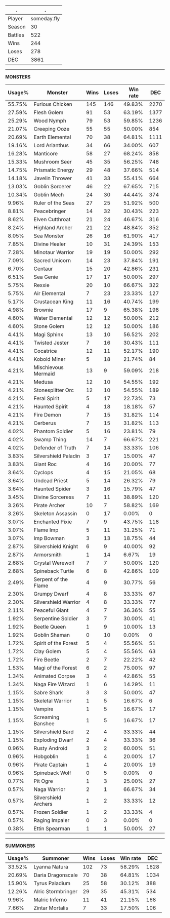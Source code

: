 .|.
|-|-
Player|someday.fly
Season|30
Battles|522
Wins|244
Loses|278
DEC|3861

---
**MONSTERS**

Usage%|Monster|Wins|Loses|Win rate|DEC|
-|-|-|-|-|-|
55.75%|Furious Chicken|145|146|49.83%|2270|
27.59%|Flesh Golem|91|53|63.19%|1377|
25.29%|Wood Nymph|79|53|59.85%|1236|
21.07%|Creeping Ooze|55|55|50.00%|854|
20.69%|Earth Elemental|70|38|64.81%|1111|
19.16%|Lord Arianthus|34|66|34.00%|607|
16.28%|Manticore|58|27|68.24%|858|
15.33%|Mushroom Seer|45|35|56.25%|748|
14.75%|Prismatic Energy|29|48|37.66%|514|
14.18%|Javelin Thrower|41|33|55.41%|664|
13.03%|Goblin Sorcerer|46|22|67.65%|715|
10.34%|Goblin Mech|24|30|44.44%|374|
9.96%|Ruler of the Seas|27|25|51.92%|500|
8.81%|Peacebringer|14|32|30.43%|223|
8.62%|Elven Cutthroat|21|24|46.67%|316|
8.24%|Highland Archer|21|22|48.84%|352|
8.05%|Sea Monster|26|16|61.90%|417|
7.85%|Divine Healer|10|31|24.39%|153|
7.28%|Minotaur Warrior|19|19|50.00%|292|
7.09%|Sacred Unicorn|14|23|37.84%|191|
6.70%|Centaur|15|20|42.86%|231|
6.51%|Sea Genie|17|17|50.00%|297|
5.75%|Rexxie|20|10|66.67%|322|
5.75%|Air Elemental|7|23|23.33%|127|
5.17%|Crustacean King|11|16|40.74%|199|
4.98%|Brownie|17|9|65.38%|198|
4.60%|Water Elemental|12|12|50.00%|212|
4.60%|Stone Golem|12|12|50.00%|186|
4.41%|Magi Sphinx|13|10|56.52%|202|
4.41%|Twisted Jester|7|16|30.43%|111|
4.41%|Cocatrice|12|11|52.17%|190|
4.41%|Kobold Miner|5|18|21.74%|84|
4.21%|Mischievous Mermaid|13|9|59.09%|218|
4.21%|Medusa|12|10|54.55%|192|
4.21%|Stonesplitter Orc|12|10|54.55%|189|
4.21%|Feral Spirit|5|17|22.73%|73|
4.21%|Haunted Spirit|4|18|18.18%|57|
4.21%|Fire Demon|7|15|31.82%|114|
4.21%|Cerberus|7|15|31.82%|113|
4.02%|Phantom Soldier|5|16|23.81%|79|
4.02%|Swamp Thing|14|7|66.67%|221|
4.02%|Defender of Truth|7|14|33.33%|106|
3.83%|Silvershield Paladin|3|17|15.00%|47|
3.83%|Giant Roc|4|16|20.00%|77|
3.64%|Cyclops|4|15|21.05%|68|
3.64%|Undead Priest|5|14|26.32%|79|
3.64%|Haunted Spider|3|16|15.79%|47|
3.45%|Divine Sorceress|7|11|38.89%|120|
3.26%|Pirate Archer|10|7|58.82%|169|
3.26%|Skeleton Assassin|0|17|0.00%|0|
3.07%|Enchanted Pixie|7|9|43.75%|118|
3.07%|Flame Imp|5|11|31.25%|71|
3.07%|Imp Bowman|3|13|18.75%|44|
2.87%|Silvershield Knight|6|9|40.00%|92|
2.87%|Armorsmith|1|14|6.67%|19|
2.68%|Crystal Werewolf|7|7|50.00%|120|
2.68%|Spineback Turtle|6|8|42.86%|109|
2.49%|Serpent of the Flame|4|9|30.77%|56|
2.30%|Grumpy Dwarf|4|8|33.33%|67|
2.30%|Silvershield Warrior|4|8|33.33%|77|
2.11%|Peaceful Giant|4|7|36.36%|55|
1.92%|Serpentine Soldier|3|7|30.00%|41|
1.92%|Beetle Queen|1|9|10.00%|13|
1.92%|Goblin Shaman|0|10|0.00%|0|
1.72%|Spirit of the Forest|5|4|55.56%|51|
1.72%|Clay Golem|5|4|55.56%|63|
1.72%|Fire Beetle|2|7|22.22%|42|
1.53%|Magi of the Forest|6|2|75.00%|97|
1.34%|Animated Corpse|3|4|42.86%|55|
1.34%|Naga Fire Wizard|1|6|14.29%|11|
1.15%|Sabre Shark|3|3|50.00%|47|
1.15%|Skeletal Warrior|1|5|16.67%|6|
1.15%|Vampire|1|5|16.67%|17|
1.15%|Screaming Banshee|1|5|16.67%|17|
1.15%|Silvershield Bard|2|4|33.33%|44|
1.15%|Exploding Dwarf|2|4|33.33%|36|
0.96%|Rusty Android|3|2|60.00%|51|
0.96%|Hobgoblin|1|4|20.00%|17|
0.96%|Pirate Captain|1|4|20.00%|19|
0.96%|Spineback Wolf|0|5|0.00%|0|
0.77%|Pit Ogre|1|3|25.00%|27|
0.57%|Naga Warrior|2|1|66.67%|34|
0.57%|Silvershield Archers|1|2|33.33%|12|
0.57%|Frozen Soldier|1|2|33.33%|4|
0.57%|Raging Impaler|0|3|0.00%|0|
0.38%|Ettin Spearman|1|1|50.00%|27|

---
**SUMMONERS**

Usage%|Summoner|Wins|Loses|Win rate|DEC|
-|-|-|-|-|-|
33.52%|Lyanna Natura|102|73|58.29%|1628|
20.69%|Daria Dragonscale|70|38|64.81%|1034|
15.90%|Tyrus Paladium|25|58|30.12%|388|
12.26%|Alric Stormbringer|29|35|45.31%|534|
9.96%|Malric Inferno|11|41|21.15%|168|
7.66%|Zintar Mortalis|7|33|17.50%|106|

